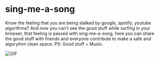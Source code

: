 # sing-me-a-song
Know the feeling that you are being stalked by google, spotify, youtube algorithms? And now you can't see the good stuff while surfing in your browser, 
that feeling is passed with sing-me-a-song, here you can share the good stuff with friends and everyone contribute to make a safe and algorythm clean space. 
PS: Good stuff = Music. 

<img src="./Gravacao_de_Tela_2022-05-03_as_18.05.57.mov" alt="GIF"> 
